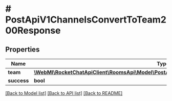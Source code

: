 # # PostApiV1ChannelsConvertToTeam200Response

## Properties

Name | Type | Description | Notes
------------ | ------------- | ------------- | -------------
**team** | [**\WebMI\RocketChatApiClient\RoomsApi\Model\PostApiV1ChannelsConvertToTeam200ResponseTeam**](PostApiV1ChannelsConvertToTeam200ResponseTeam.md) |  | [optional]
**success** | **bool** |  | [optional]

[[Back to Model list]](../../README.md#models) [[Back to API list]](../../README.md#endpoints) [[Back to README]](../../README.md)
